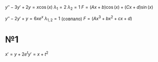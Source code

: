 $y'' - 3y' + 2y = x\cos(x)$
$\lambda_{1} = 2$
$\lambda_{2} = 1$
$F = \left( Ax + b \right) \cos(x) + \left( Cx + d \right)\sin(x)$


$y'' - 2y' + y = 6xe^{x}$
$\lambda_{1, 2} = 1$ (совпало)
$F = \left( Ax^{3} + bx^{2} + cx +d \right)$

# №1
$x' = y + 2e^{t}
y' = x + t^2$